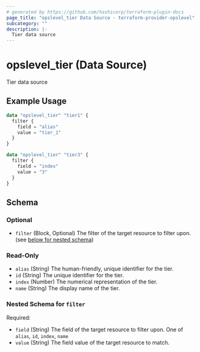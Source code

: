 ```yaml
---
# generated by https://github.com/hashicorp/terraform-plugin-docs
page_title: "opslevel_tier Data Source - terraform-provider-opslevel"
subcategory: ""
description: |-
  Tier data source
---
```


# opslevel_tier (Data Source)

Tier data source

## Example Usage

```terraform
data "opslevel_tier" "tier1" {
  filter {
    field = "alias"
    value = "tier_1"
  }
}

data "opslevel_tier" "tier3" {
  filter {
    field = "index"
    value = "3"
  }
}
```

<!-- schema generated by tfplugindocs -->
## Schema

### Optional

- `filter` (Block, Optional) The filter of the target resource to filter upon. (see [below for nested schema](#nestedblock--filter))

### Read-Only

- `alias` (String) The human-friendly, unique identifier for the tier.
- `id` (String) The unique identifier for the tier.
- `index` (Number) The numerical representation of the tier.
- `name` (String) The display name of the tier.

<a id="nestedblock--filter"></a>
### Nested Schema for `filter`

Required:

- `field` (String) The field of the target resource to filter upon. One of `alias`, `id`, `index`, `name`
- `value` (String) The field value of the target resource to match.


